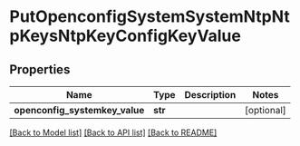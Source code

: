 # PutOpenconfigSystemSystemNtpNtpKeysNtpKeyConfigKeyValue

## Properties
Name | Type | Description | Notes
------------ | ------------- | ------------- | -------------
**openconfig_systemkey_value** | **str** |  | [optional] 

[[Back to Model list]](../README.md#documentation-for-models) [[Back to API list]](../README.md#documentation-for-api-endpoints) [[Back to README]](../README.md)


